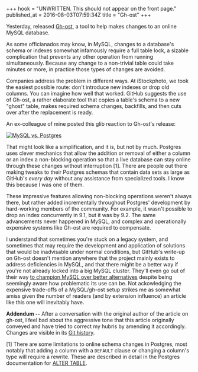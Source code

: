 +++
hook = "UNWRITTEN. This should not appear on the front page."
published_at = 2016-08-03T07:59:34Z
title = "Gh-ost"
+++

Yesterday, released [Gh-ost][gh-ost], a tool to help makes changes to an online
MySQL database.

As some officianados may know, in MySQL, changes to a database's schema or
indexes somewhat infamously require a full table lock, a sizable complication
that prevents any other operation from running simultaneously. Because any
change to a non-trivial table could take minutes or more, in practice those
types of changes are avoided.

Companies address the problem in different ways. At iStockphoto, we took the
easiest possible route: don't introduce new indexes or drop old columns. You
can imagine how well that worked. GitHub suggests the use of Gh-ost, a rather
elaborate tool that copies a table's schema to a new "ghost" table, makes
required schema changes, backfills, and then cuts over after the replacement is
ready.

An ex-colleague of mine posted this glib reaction to Gh-ost's release:

[![MySQL vs. Postgres](/assets/images/fragments/gh-ost/vs.jpg)](/assets/images/fragments/gh-ost/vs@2x.jpg)

That might look like a simplification, and it is, but not by much. Postgres
uses clever mechanics that allow the addition or removal of either a column or
an index a non-blocking operation so that a live database can stay online
through these changes without interruption [1]. There are people out there
making tweaks to their Postgres schemas that contain data sets as large as
GitHub's _every day_ without any assistance from specialized tools. I know this
because I was one of them.

These impressive features allowing non-blocking operations weren't always
there, but rather added incrementally throughout Postgres' development by
hard-working members of the community. For example, it wasn't possible to drop
an index concurrently in 9.1, but it was by 9.2. The same advancements never
happened in MySQL, and complex and operationally expensive systems like Gh-ost
are required to compensate.

I understand that sometimes you're stuck on a legacy system, and sometimes that
may require the development and application of solutions that would be
inadvisable under normal conditions, but GitHub's write-up on Gh-ost doesn't
mention anywhere that the project mainly exists to address deficiencies in
MySQL, and that there might be a better way if you're not already locked into a
big MySQL cluster. They'll even go out of their way [to champion MySQL over
better alternatives][vmg] despite being seemingly aware how problematic its use
can be. Not ackowledging the expensive trade-offs of a MySQL/gh-ost setup
strikes me as somewhat amiss given the number of readers (and by extension
influence) an article like this one will inevitably have.

**Addendum --** After a conversation with the original author of the
article on gh-ost, I feel bad about the aggressive tone that this article
originally conveyed and have tried to correct my hubris by amending it
accordingly. Changes are visible in its [Git history][history].

[1] There are some limitations to online schema changes in Postgres, most
    notably that adding a column with a `DEFAULT` clause or changing a column's
    type will require a rewrite. These are described in detail in the Postgres
    documentation for [ALTER TABLE][alter-table-notes].

[alter-table-notes]: https://www.postgresql.org/docs/9.6/static/sql-altertable.html#AEN75201
[gh-ost]: https://github.com/github/gh-ost
[history]: https://github.com/brandur/sorg/commits/master/content/fragments/gh-ost.md
[vmg]: https://twitter.com/vmg/status/757987482478776320

